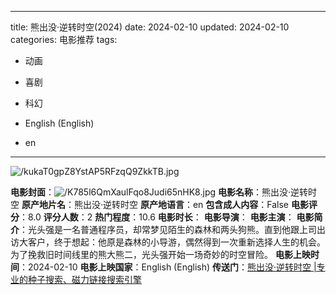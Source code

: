
---
title: 熊出没·逆转时空(2024)
date: 2024-02-10
updated: 2024-02-10
categories: 电影推荐
tags:

- 动画
- 喜剧
- 科幻

- English (English)
- en
---

<img src="https://image.tmdb.org/t/p/original/kukaT0gpZ8YstAP5RFzqQ9ZkkTB.jpg" alt="/kukaT0gpZ8YstAP5RFzqQ9ZkkTB.jpg" title="/kukaT0gpZ8YstAP5RFzqQ9ZkkTB.jpg">

**电影封面**：<img src="https://image.tmdb.org/t/p/w200/K785l6QmXaulFqo8Judi65nHK8.jpg" alt="/K785l6QmXaulFqo8Judi65nHK8.jpg" title="/K785l6QmXaulFqo8Judi65nHK8.jpg">
**电影名称**：熊出没·逆转时空
**原产地片名**：熊出没·逆转时空
**原产地语言**：en
**包含成人内容**：False
**电影评分**：8.0
**评分人数**：2
**热门程度**：10.6
**电影时长**：
**电影导演**：
**电影主演**：
**电影简介**：光头强是一名普通程序员，却常梦见陌生的森林和两头狗熊。直到他跟上司出访大客户，终于想起：他原是森林的小导游，偶然得到一次重新选择人生的机会。为了挽救旧时间线里的熊大熊二，光头强开始一场奇妙的时空冒险。
**电影上映时间**：2024-02-10
**电影上映国家**：English (English)
**传送门**：[熊出没·逆转时空 |专业的种子搜索、磁力链接搜索引擎](https://movie.amd794.com:2083/?search=%E7%86%8A%E5%87%BA%E6%B2%A1%C2%B7%E9%80%86%E8%BD%AC%E6%97%B6%E7%A9%BA&ordering=&mode=match_phrase&page_size=10&page=1)

